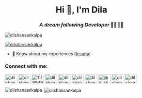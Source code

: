<h1 align="center">Hi 👋, I'm Dila</h1>
<h3 align="center"><i>A dream fallowing Developer</i>  👣👣🕺🕺 </h3>



<p align="left"> <img src="https://komarev.com/ghpvc/?username=dilshansankalpa&label=Profile%20views&color=0e75b6&style=flat" alt="dilshansankalpa" /> </p>

<p align="left"> <a href="https://github.com/ryo-ma/github-profile-trophy"><img src="https://github-profile-trophy.vercel.app/?username=dilshansankalpa" alt="dilshansankalpa" /></a> </p>

- 📄 Know about my experiences <a href="https://drive.google.com/drive/folders/1JaaewdBgEMudr1c5oxNjl6beRv04ptr0?usp=sharing" target="_blank">Resume</a>

<h3 align="left">Connect with me:</h3>
<p align="left">
<a href="https://codepen.io/dilshansankalpa" target="blank"><img align="center" src="https://raw.githubusercontent.com/rahuldkjain/github-profile-readme-generator/master/src/images/icons/Social/codepen.svg" alt="dilshansankalpa" height="30" width="40" /></a>
<a href="https://linkedin.com/in/dilshan-sankalpa-dissanayake" target="blank"><img align="center" src="https://raw.githubusercontent.com/rahuldkjain/github-profile-readme-generator/master/src/images/icons/Social/linked-in-alt.svg" alt="dilshan-sankalpa-dissanayake" height="30" width="40" /></a>
<a href="https://stackoverflow.com/users/11169493" target="blank"><img align="center" src="https://raw.githubusercontent.com/rahuldkjain/github-profile-readme-generator/master/src/images/icons/Social/stack-overflow.svg" alt="11169493" height="30" width="40" /></a>
<a href="https://codesandbox.com/dilshansankalpa" target="blank"><img align="center" src="https://raw.githubusercontent.com/rahuldkjain/github-profile-readme-generator/master/src/images/icons/Social/codesandbox.svg" alt="dilshansankalpa" height="30" width="40" /></a>
<a href="https://kaggle.com/dilshansankalpa" target="blank"><img align="center" src="https://raw.githubusercontent.com/rahuldkjain/github-profile-readme-generator/master/src/images/icons/Social/kaggle.svg" alt="dilshansankalpa" height="30" width="40" /></a>
<a href="https://www.facebook.com/dilshansankalpa1998/" target="blank"><img align="center" src="https://raw.githubusercontent.com/rahuldkjain/github-profile-readme-generator/master/src/images/icons/Social/facebook.svg" alt="dilshan sankalpa dissanyake" height="30" width="40" /></a>
<a href="https://www.instagram.com/dilshan_sankalpa_dissanayake/" target="blank"><img align="center" src="https://raw.githubusercontent.com/rahuldkjain/github-profile-readme-generator/master/src/images/icons/Social/instagram.svg" alt="dilshan_sankalpa_dissanyake" height="30" width="40" /></a>
<a href="https://medium.com/@dilshansankalpadissanayake" target="blank"><img align="center" src="https://raw.githubusercontent.com/rahuldkjain/github-profile-readme-generator/master/src/images/icons/Social/medium.svg" alt="@dilshansankalpadissanayake" height="30" width="40" /></a>
<a href="https://www.youtube.com/channel/UCX2NK2zusH60m5FQEDAeOkQ" target="blank"><img align="center" src="https://raw.githubusercontent.com/rahuldkjain/github-profile-readme-generator/master/src/images/icons/Social/youtube.svg" alt="dilshan sankalpa" height="30" width="40" /></a>
<a href="https://www.hackerrank.com/dilshansankalpa" target="blank"><img align="center" src="https://raw.githubusercontent.com/rahuldkjain/github-profile-readme-generator/master/src/images/icons/Social/hackerrank.svg" alt="dilshansankalpa" height="30" width="40" /></a>
</p>



<p><img align="left" src="https://github-readme-stats.vercel.app/api/top-langs?username=dilshansankalpa&show_icons=true&locale=en&layout=compact" alt="dilshansankalpa" /></p>

<p>&nbsp;<img align="center" src="https://github-readme-stats.vercel.app/api?username=dilshansankalpa&show_icons=true&locale=en" alt="dilshansankalpa" /></p>



<!-- <p><img align="center" src="https://github-readme-streak-stats.herokuapp.com/?user=dilshansankalpa&" alt="dilshansankalpa" /></p> -->

